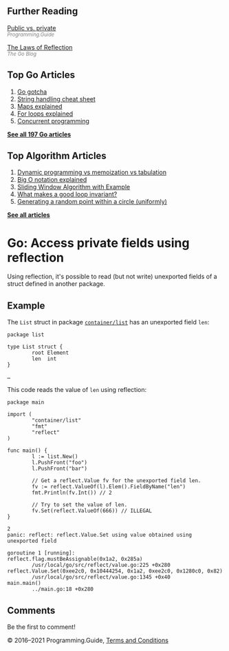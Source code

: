 



## Further Reading

[Public vs. private](public-private.html)  
<span style="color: grey; font-style: italic; font-size: smaller">Programming.Guide</span>

[The Laws of Reflection](https://blog.golang.org/laws-of-reflection)  
<span style="color: grey; font-style: italic; font-size: smaller">The Go Blog</span>

## Top Go Articles

1.  [Go gotcha](go-gotcha.html)
2.  [String handling cheat sheet](string-functions-reference-cheat-sheet.html)
3.  [Maps explained](maps-explained.html)
4.  [For loops explained](for-loop.html)
5.  [Concurrent programming](go-concurrency-tutorial.html)

[**See all 197 Go articles**](index.html)



## Top Algorithm Articles

1.  [Dynamic programming vs memoization vs tabulation](../dynamic-programming-vs-memoization-vs-tabulation.html)
2.  [Big O notation explained](../big-o-notation-explained.html)
3.  [Sliding Window Algorithm with Example](../sliding-window-example.html)
4.  [What makes a good loop invariant?](../what-makes-a-good-loop-invariant.html)
5.  [Generating a random point within a circle (uniformly)](../random-point-within-circle.html)

[**See all articles**](../index.html)

# Go: Access private fields using reflection

Using reflection, it's possible to read (but not write) unexported fields of a struct defined in another package.

## Example

The `List` struct in package [`container/list`](https://golang.org/pkg/container/list/) has an unexported field `len`:

    package list

    type List struct {
            root Element
            len  int
    }

    …

This code reads the value of `len` using reflection:

    package main

    import (
            "container/list"
            "fmt"
            "reflect"
    )

    func main() {
            l := list.New()
            l.PushFront("foo")
            l.PushFront("bar")

            // Get a reflect.Value fv for the unexported field len.
            fv := reflect.ValueOf(l).Elem().FieldByName("len")
            fmt.Println(fv.Int()) // 2

            // Try to set the value of len.
            fv.Set(reflect.ValueOf(666)) // ILLEGAL
    }

    2
    panic: reflect: reflect.Value.Set using value obtained using unexported field

    goroutine 1 [running]:
    reflect.flag.mustBeAssignable(0x1a2, 0x285a)
            /usr/local/go/src/reflect/value.go:225 +0x280
    reflect.Value.Set(0xee2c0, 0x10444254, 0x1a2, 0xee2c0, 0x1280c0, 0x82)
            /usr/local/go/src/reflect/value.go:1345 +0x40
    main.main()
            ../main.go:18 +0x280

## Comments

Be the first to comment!

© 2016–2021 Programming.Guide, [Terms and Conditions](../terms-and-conditions.html)
